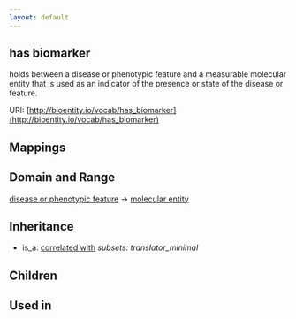 ```yaml
---
layout: default
---
```


## has biomarker


holds between a disease or phenotypic feature and a measurable molecular entity that is used as an indicator of the presence or state of the disease or feature.

URI: [http://bioentity.io/vocab/has_biomarker](http://bioentity.io/vocab/has_biomarker)
## Mappings


## Domain and Range

[disease or phenotypic feature](DiseaseOrPhenotypicFeature.html) -> [molecular entity](MolecularEntity.html)

## Inheritance

 *  is_a: [correlated with](correlated_with.html) *subsets: translator_minimal*

## Children


## Used in

